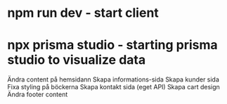 # npm run dev - start client

# npx prisma studio - starting prisma studio to visualize data

Ändra content på hemsidann
Skapa informations-sida
Skapa kunder sida
Fixa styling på böckerna
Skapa kontakt sida (eget API)
Skapa cart design
Ändra footer content
